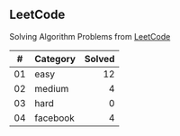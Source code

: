 ## LeetCode

Solving Algorithm Problems from [LeetCode](https://leetcode.com/)

| #  |    Category    | Solved |
|:--:|:---------------|-------:|
| 01 |      easy      |   12   |
| 02 |     medium     |   4   |
| 03 |      hard      |   0   |
| 04 |    facebook    |   4   |
